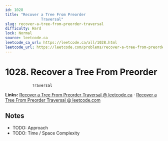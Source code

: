 ```yaml
--- 
id: 1028
title: "Recover a Tree From Preorder
                Traversal"
slug: recover-a-tree-from-preorder-traversal
difficulty: Hard
lock: Normal
source: leetcode.ca
leetcode_ca_url: https://leetcode.ca/all/1028.html
leetcode_url: https://leetcode.com/problems/recover-a-tree-from-preorder-traversal/
---
```


# 1028. Recover a Tree From Preorder
                Traversal

**Links:** [Recover a Tree From Preorder
                Traversal @ leetcode.ca](https://leetcode.ca/all/1028.html) · [Recover a Tree From Preorder
                Traversal @ leetcode.com](https://leetcode.com/problems/recover-a-tree-from-preorder-traversal/)

## Notes
- TODO: Approach
- TODO: Time / Space Complexity
